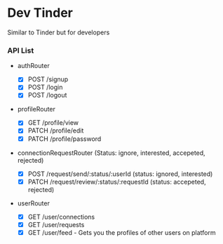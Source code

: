 # Dev Tinder

Similar to Tinder but for developers

### API List

- authRouter

  - [x] POST /signup
  - [x] POST /login
  - [x] POST /logout

- profileRouter

  - [x] GET /profile/view
  - [x] PATCH /profile/edit
  - [x] PATCH /profile/password

- connectionRequestRouter (Status: ignore, interested, accepeted, rejected)

  - [x] POST /request/send/:status/:userId (status: ignored, interested)
  - [x] PATCH /request/review/:status/:requestId (status: accepeted, rejected)

- userRouter

  - [x] GET /user/connections
  - [x] GET /user/requests
  - [x] GET /user/feed - Gets you the profiles of other users on platform

